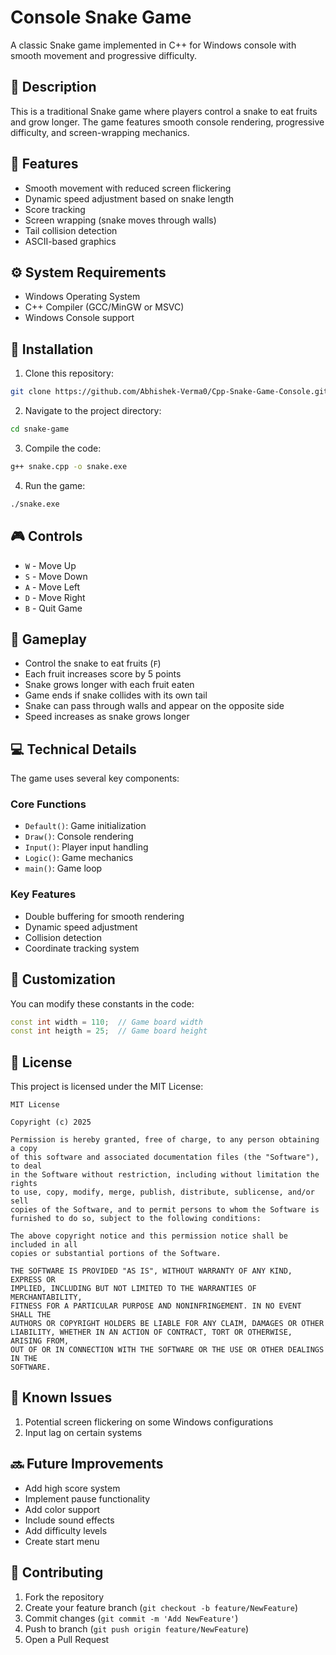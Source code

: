 # Console Snake Game

A classic Snake game implemented in C++ for Windows console with smooth movement and progressive difficulty.

## 📝 Description

This is a traditional Snake game where players control a snake to eat fruits and grow longer. The game features smooth console rendering, progressive difficulty, and screen-wrapping mechanics.

## 🌟 Features

- Smooth movement with reduced screen flickering
- Dynamic speed adjustment based on snake length
- Score tracking
- Screen wrapping (snake moves through walls)
- Tail collision detection
- ASCII-based graphics

## ⚙️ System Requirements

- Windows Operating System
- C++ Compiler (GCC/MinGW or MSVC)
- Windows Console support

## 🚀 Installation

1. Clone this repository:
```bash
git clone https://github.com/Abhishek-Verma0/Cpp-Snake-Game-Console.git
```

2. Navigate to the project directory:
```bash
cd snake-game
```

3. Compile the code:
```bash
g++ snake.cpp -o snake.exe
```

4. Run the game:
```bash
./snake.exe
```

## 🎮 Controls

- `W` - Move Up
- `S` - Move Down
- `A` - Move Left
- `D` - Move Right
- `B` - Quit Game

## 🎯 Gameplay

- Control the snake to eat fruits (`F`)
- Each fruit increases score by 5 points
- Snake grows longer with each fruit eaten
- Game ends if snake collides with its own tail
- Snake can pass through walls and appear on the opposite side
- Speed increases as snake grows longer

## 💻 Technical Details

The game uses several key components:

### Core Functions
- `Default()`: Game initialization
- `Draw()`: Console rendering
- `Input()`: Player input handling
- `Logic()`: Game mechanics
- `main()`: Game loop

### Key Features
- Double buffering for smooth rendering
- Dynamic speed adjustment
- Collision detection
- Coordinate tracking system

## 🔧 Customization

You can modify these constants in the code:
```cpp
const int width = 110;  // Game board width
const int heigth = 25;  // Game board height
```

## 📄 License

This project is licensed under the MIT License:

```
MIT License

Copyright (c) 2025

Permission is hereby granted, free of charge, to any person obtaining a copy
of this software and associated documentation files (the "Software"), to deal
in the Software without restriction, including without limitation the rights
to use, copy, modify, merge, publish, distribute, sublicense, and/or sell
copies of the Software, and to permit persons to whom the Software is
furnished to do so, subject to the following conditions:

The above copyright notice and this permission notice shall be included in all
copies or substantial portions of the Software.

THE SOFTWARE IS PROVIDED "AS IS", WITHOUT WARRANTY OF ANY KIND, EXPRESS OR
IMPLIED, INCLUDING BUT NOT LIMITED TO THE WARRANTIES OF MERCHANTABILITY,
FITNESS FOR A PARTICULAR PURPOSE AND NONINFRINGEMENT. IN NO EVENT SHALL THE
AUTHORS OR COPYRIGHT HOLDERS BE LIABLE FOR ANY CLAIM, DAMAGES OR OTHER
LIABILITY, WHETHER IN AN ACTION OF CONTRACT, TORT OR OTHERWISE, ARISING FROM,
OUT OF OR IN CONNECTION WITH THE SOFTWARE OR THE USE OR OTHER DEALINGS IN THE
SOFTWARE.
```

## 🐛 Known Issues

1. Potential screen flickering on some Windows configurations
2. Input lag on certain systems

## 🔜 Future Improvements

- Add high score system
- Implement pause functionality
- Add color support
- Include sound effects
- Add difficulty levels
- Create start menu

## 🤝 Contributing

1. Fork the repository
2. Create your feature branch (`git checkout -b feature/NewFeature`)
3. Commit changes (`git commit -m 'Add NewFeature'`)
4. Push to branch (`git push origin feature/NewFeature`)
5. Open a Pull Request

